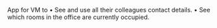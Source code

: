 App for VM to 
  •	See and use all their colleagues contact details.
	•	See which rooms in the office are currently occupied.

